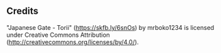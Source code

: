 ## Credits

"Japanese Gate - Torii" (https://skfb.ly/6snOs) by mrboko1234 is licensed under Creative Commons Attribution (http://creativecommons.org/licenses/by/4.0/).

